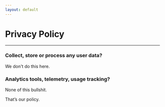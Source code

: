 ```yaml
---
layout: default
---
```

# Privacy Policy
* * *

### Collect, store or process any user data?

We don't do this here.

### Analytics tools, telemetry, usage tracking?

None of this bullshit.

That’s our policy.
